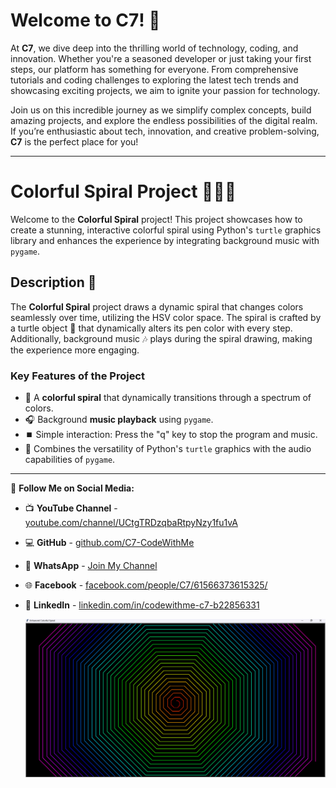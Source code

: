 # Welcome to C7! 🚀  

At **C7**, we dive deep into the thrilling world of technology, coding, and innovation. Whether you're a seasoned developer or just taking your first steps, our platform has something for everyone. From comprehensive tutorials and coding challenges to exploring the latest tech trends and showcasing exciting projects, we aim to ignite your passion for technology.  

Join us on this incredible journey as we simplify complex concepts, build amazing projects, and explore the endless possibilities of the digital realm. If you’re enthusiastic about tech, innovation, and creative problem-solving, **C7** is the perfect place for you!  

---  

# Colorful Spiral Project 🎨🐢🎶  

Welcome to the **Colorful Spiral** project! This project showcases how to create a stunning, interactive colorful spiral using Python's `turtle` graphics library and enhances the experience by integrating background music with `pygame`.  

## Description 📜  

The **Colorful Spiral** project draws a dynamic spiral that changes colors seamlessly over time, utilizing the HSV color space. The spiral is crafted by a turtle object 🐢 that dynamically alters its pen color with every step. Additionally, background music 🎶 plays during the spiral drawing, making the experience more engaging.  

### Key Features of the Project  

- 🌈 A **colorful spiral** that dynamically transitions through a spectrum of colors.  
- 🎧 Background **music playback** using `pygame`.  
- ⏹️ Simple interaction: Press the "q" key to stop the program and music.  
- 🐢 Combines the versatility of Python's `turtle` graphics with the audio capabilities of `pygame`.  

---  

🔺 **Follow Me on Social Media:**  

- 📺 **YouTube Channel** - [youtube.com/channel/UCtgTRDzqbaRtpyNzy1fu1vA](https://youtube.com/channel/UCtgTRDzqbaRtpyNzy1fu1vA)  
- 💻 **GitHub** - [github.com/C7-CodeWithMe](https://github.com/C7-CodeWithMe)  
- 📱 **WhatsApp** - [Join My Channel](https://whatsapp.com/channel/0029VakKpDWFnSzBSJEBuJ2u)  
- 🌐 **Facebook** - [facebook.com/people/C7/61566373615325/](https://web.facebook.com/people/C7/61566373615325/)  
- 💼 **LinkedIn** - [linkedin.com/in/codewithme-c7-b22856331](https://linkedin.com/in/codewithme-c7-b22856331)

   [![Watch the video](https://github.com/C7-CodeWithMe/Colorful-Spiral-Script-/blob/374aa7d59597cd89cf9ea100c3a06d4d6f590e3a/img.png)](https://www.youtube.com/watch?v=VIDEO_ID)

